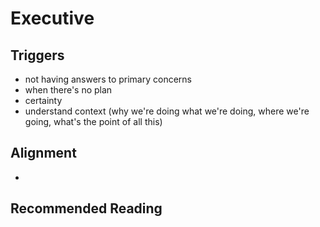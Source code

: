 # Executive

## Triggers

* not having answers to primary concerns
* when there's no plan
* certainty
* understand context (why we're doing what we're doing, where we're going, what's the point of all this)

## Alignment

* 

## Recommended Reading

